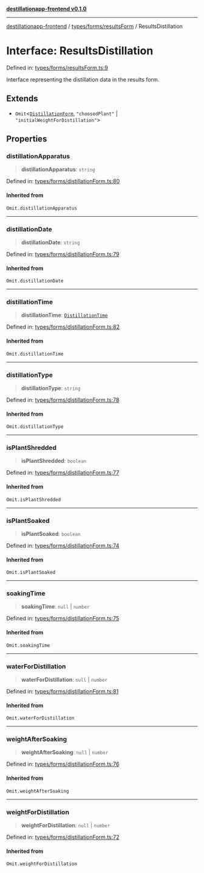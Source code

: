 [**destillationapp-frontend v0.1.0**](../../../../README.md)

***

[destillationapp-frontend](../../../../modules.md) / [types/forms/resultsForm](../README.md) / ResultsDistillation

# Interface: ResultsDistillation

Defined in: [types/forms/resultsForm.ts:9](https://github.com/DestillApp/main/blob/be94b1d93681946bd573e84cd8381ba32cee62b9/frontend/src/types/forms/resultsForm.ts#L9)

Interface representing the distillation data in the results form.

## Extends

- `Omit`\<[`DistillationForm`](../../distillationForm/interfaces/DistillationForm.md), `"choosedPlant"` \| `"initialWeightForDistillation"`\>

## Properties

### distillationApparatus

> **distillationApparatus**: `string`

Defined in: [types/forms/distillationForm.ts:80](https://github.com/DestillApp/main/blob/be94b1d93681946bd573e84cd8381ba32cee62b9/frontend/src/types/forms/distillationForm.ts#L80)

#### Inherited from

`Omit.distillationApparatus`

***

### distillationDate

> **distillationDate**: `string`

Defined in: [types/forms/distillationForm.ts:79](https://github.com/DestillApp/main/blob/be94b1d93681946bd573e84cd8381ba32cee62b9/frontend/src/types/forms/distillationForm.ts#L79)

#### Inherited from

`Omit.distillationDate`

***

### distillationTime

> **distillationTime**: [`DistillationTime`](../../distillationForm/interfaces/DistillationTime.md)

Defined in: [types/forms/distillationForm.ts:82](https://github.com/DestillApp/main/blob/be94b1d93681946bd573e84cd8381ba32cee62b9/frontend/src/types/forms/distillationForm.ts#L82)

#### Inherited from

`Omit.distillationTime`

***

### distillationType

> **distillationType**: `string`

Defined in: [types/forms/distillationForm.ts:78](https://github.com/DestillApp/main/blob/be94b1d93681946bd573e84cd8381ba32cee62b9/frontend/src/types/forms/distillationForm.ts#L78)

#### Inherited from

`Omit.distillationType`

***

### isPlantShredded

> **isPlantShredded**: `boolean`

Defined in: [types/forms/distillationForm.ts:77](https://github.com/DestillApp/main/blob/be94b1d93681946bd573e84cd8381ba32cee62b9/frontend/src/types/forms/distillationForm.ts#L77)

#### Inherited from

`Omit.isPlantShredded`

***

### isPlantSoaked

> **isPlantSoaked**: `boolean`

Defined in: [types/forms/distillationForm.ts:74](https://github.com/DestillApp/main/blob/be94b1d93681946bd573e84cd8381ba32cee62b9/frontend/src/types/forms/distillationForm.ts#L74)

#### Inherited from

`Omit.isPlantSoaked`

***

### soakingTime

> **soakingTime**: `null` \| `number`

Defined in: [types/forms/distillationForm.ts:75](https://github.com/DestillApp/main/blob/be94b1d93681946bd573e84cd8381ba32cee62b9/frontend/src/types/forms/distillationForm.ts#L75)

#### Inherited from

`Omit.soakingTime`

***

### waterForDistillation

> **waterForDistillation**: `null` \| `number`

Defined in: [types/forms/distillationForm.ts:81](https://github.com/DestillApp/main/blob/be94b1d93681946bd573e84cd8381ba32cee62b9/frontend/src/types/forms/distillationForm.ts#L81)

#### Inherited from

`Omit.waterForDistillation`

***

### weightAfterSoaking

> **weightAfterSoaking**: `null` \| `number`

Defined in: [types/forms/distillationForm.ts:76](https://github.com/DestillApp/main/blob/be94b1d93681946bd573e84cd8381ba32cee62b9/frontend/src/types/forms/distillationForm.ts#L76)

#### Inherited from

`Omit.weightAfterSoaking`

***

### weightForDistillation

> **weightForDistillation**: `null` \| `number`

Defined in: [types/forms/distillationForm.ts:72](https://github.com/DestillApp/main/blob/be94b1d93681946bd573e84cd8381ba32cee62b9/frontend/src/types/forms/distillationForm.ts#L72)

#### Inherited from

`Omit.weightForDistillation`
